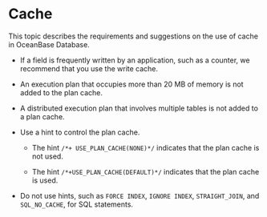 # Cache

This topic describes the requirements and suggestions on the use of cache in OceanBase Database.

* If a field is frequently written by an application, such as a counter, we recommend that you use the write cache.

* An execution plan that occupies more than 20 MB of memory is not added to the plan cache.

* A distributed execution plan that involves multiple tables is not added to a plan cache.

* Use a hint to control the plan cache.

   * The hint `/*+ USE_PLAN_CACHE(NONE)*/` indicates that the plan cache is not used.

   * The hint `/*+USE_PLAN_CACHE(DEFAULT)*/` indicates that the plan cache is used.

* Do not use hints, such as `FORCE INDEX`, `IGNORE INDEX`, `STRAIGHT_JOIN`, and `SQL_NO_CACHE`, for SQL statements.
